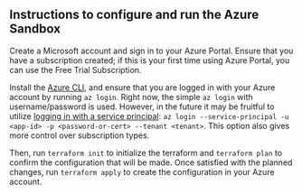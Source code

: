 ## Instructions to configure and run the Azure Sandbox

Create a Microsoft account and sign in to your Azure Portal. Ensure that you have a subscription created; if this is your first time using Azure Portal, you can use the Free Trial Subscription.

Install the [Azure CLI](https://learn.microsoft.com/en-us/cli/azure/), and ensure that you are logged in with your Azure account by running `az login`. Right now, the simple `az login` with username/password is used. However, in the future it may be fruitful to utilize [logging in with a service principal](https://learn.microsoft.com/en-us/cli/azure/authenticate-azure-cli-service-principal): `az login --service-principal -u <app-id> -p <password-or-cert> --tenant <tenant>`. This option also gives more control over subscription types.

Then, run `terraform init` to initialize the terraform and `terraform plan` to confirm the configuration that will be made. Once satisfied with the planned changes, run `terraform apply` to create the configuration in your Azure account.